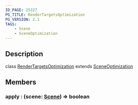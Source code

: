 ```yaml
---
ID_PAGE: 25327
PG_TITLE: RenderTargetsOptimization
PG_VERSION: 2.1
TAGS:
    - Scene
    - SceneOptimization
---
```

## Description

class [RenderTargetsOptimization](/classes/2.5/RenderTargetsOptimization) extends [SceneOptimization](/classes/2.5/SceneOptimization)



## Members

### apply : (scene: [Scene](/classes/2.5/Scene)) =&gt; boolean



